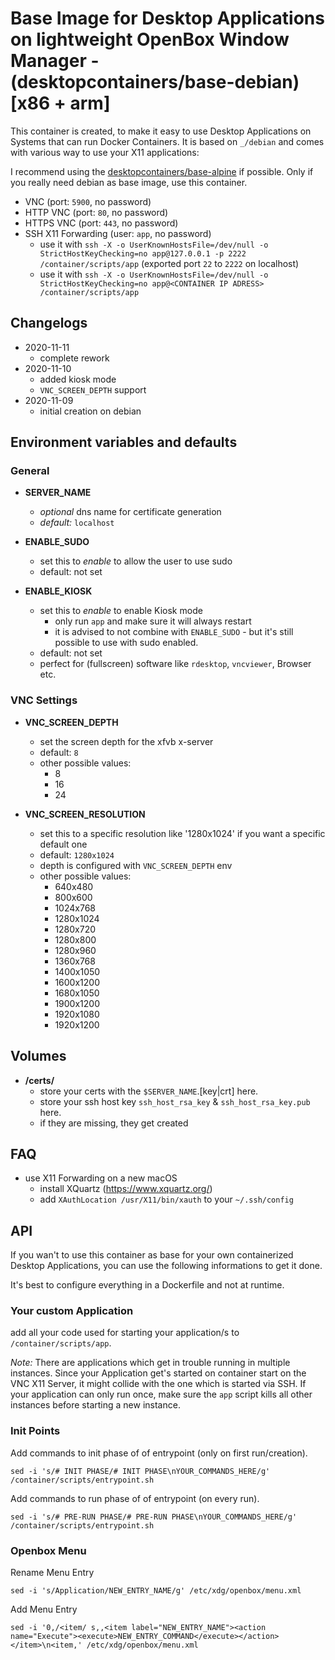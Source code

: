 # Base Image for Desktop Applications on lightweight OpenBox Window Manager - (desktopcontainers/base-debian) [x86 + arm]

This container is created, to make it easy to use Desktop Applications on Systems that can run Docker Containers.
It is based on `_/debian` and comes with various way to use your X11 applications:

I recommend using the [desktopcontainers/base-alpine](https://github.com/DesktopContainers/base-alpine) if possible. Only if you really need debian as base image, use this container.

- VNC (port: `5900`, no password)
- HTTP VNC (port: `80`, no password)
- HTTPS VNC (port: `443`, no password)
- SSH X11 Forwarding (user: `app`, no password)
    * use it with `ssh -X -o UserKnownHostsFile=/dev/null -o StrictHostKeyChecking=no app@127.0.0.1 -p 2222 /container/scripts/app` (exported port `22` to `2222` on localhost)
    * use it with `ssh -X -o UserKnownHostsFile=/dev/null -o StrictHostKeyChecking=no app@<CONTAINER IP ADRESS> /container/scripts/app`

## Changelogs

* 2020-11-11
    * complete rework
* 2020-11-10
    * added kiosk mode
    * `VNC_SCREEN_DEPTH` support
* 2020-11-09
    * initial creation on debian

## Environment variables and defaults

### General

*  __SERVER\_NAME__
    * _optional_ dns name for certificate generation
    * _default:_ `localhost`

* __ENABLE\_SUDO__
    * set this to _enable_ to allow the user to use sudo
    * default: not set

* __ENABLE\_KIOSK__
    * set this to _enable_ to enable Kiosk mode
        * only run `app` and make sure it will always restart
        * it is advised to not combine with `ENABLE_SUDO` - but it's still possible to use with sudo enabled.
    * default: not set
    * perfect for (fullscreen) software like `rdesktop`, `vncviewer`, Browser etc.

### VNC Settings

* __VNC\_SCREEN\_DEPTH__
    * set the screen depth for the xfvb x-server
    * default: `8`
    * other possible values:
        * 8
        * 16
        * 24

* __VNC\_SCREEN\_RESOLUTION__
    * set this to a specific resolution like '1280x1024' if you want a specific default one
    * default: `1280x1024`
    * depth is configured with `VNC_SCREEN_DEPTH` env
    * other possible values:
        * 640x480
        * 800x600
        * 1024x768
        * 1280x1024
        * 1280x720
        * 1280x800
        * 1280x960
        * 1360x768
        * 1400x1050
        * 1600x1200
        * 1680x1050
        * 1900x1200
        * 1920x1080
        * 1920x1200

## Volumes

* __/certs/__
    * store your certs with the `$SERVER_NAME`.[key|crt] here.
    * store your ssh host key `ssh_host_rsa_key` & `ssh_host_rsa_key.pub` here.
    * if they are missing, they get created

## FAQ

* use X11 Forwarding on a new macOS
    * install XQuartz (https://www.xquartz.org/)
    * add `XAuthLocation /usr/X11/bin/xauth` to your `~/.ssh/config`

## API

If you wan't to use this container as base for your own containerized Desktop Applications, you can use the following informations to get it done.

It's best to configure everything in a Dockerfile and not at runtime.

### Your custom Application

add all your code used for starting your application/s to `/container/scripts/app`.

_Note:_ There are applications which get in trouble running in multiple instances.
Since your Application get's started on container start on the VNC X11 Server, it might collide with the one
which is started via SSH. If your application can only run once, make sure the `app` script kills all other instances before starting a new instance.

### Init Points

Add commands to init phase of of entrypoint (only on first run/creation).

```
sed -i 's/# INIT PHASE/# INIT PHASE\nYOUR_COMMANDS_HERE/g' /container/scripts/entrypoint.sh
```

Add commands to run phase of of entrypoint (on every run).

```
sed -i 's/# PRE-RUN PHASE/# PRE-RUN PHASE\nYOUR_COMMANDS_HERE/g' /container/scripts/entrypoint.sh
```

### Openbox Menu

Rename Menu Entry

```
sed -i 's/Application/NEW_ENTRY_NAME/g' /etc/xdg/openbox/menu.xml
```

Add Menu Entry

```
sed -i '0,/<item/ s,,<item label="NEW_ENTRY_NAME"><action name="Execute"><execute>NEW_ENTRY_COMMAND</execute></action></item>\n<item,' /etc/xdg/openbox/menu.xml
```
